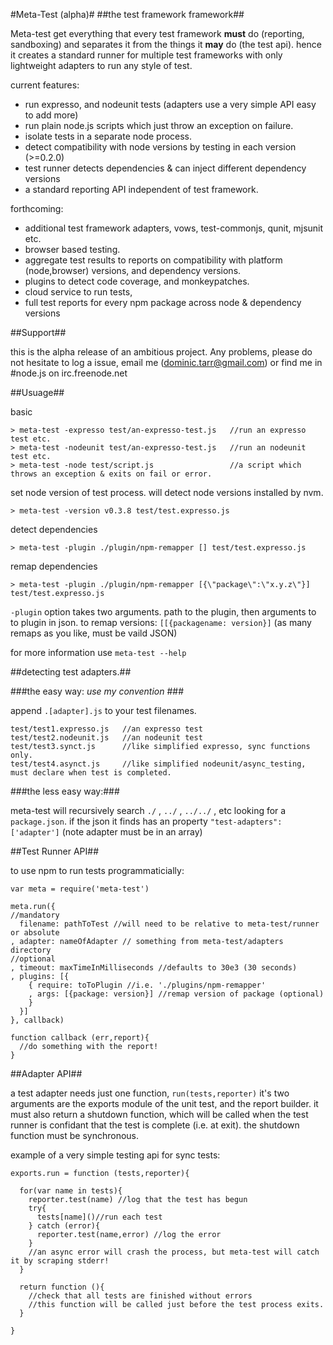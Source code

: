 
#Meta-Test (alpha)#
##the test framework framework##

Meta-test get everything that every test framework **must** do (reporting, sandboxing) and separates it from the things it  **may** do (the test api). hence it creates a standard runner for multiple test frameworks with only lightweight adapters to run any style of test.

current features:

  * run expresso, and nodeunit tests (adapters use a very simple API easy to add more)
  * run plain node.js scripts which just throw an exception on failure.
  * isolate tests in a separate node process.
  * detect compatibility with node versions by testing in each version (>=0.2.0)
  * test runner detects dependencies & can inject different dependency versions
  * a standard reporting API independent of test framework.

forthcoming:

  * additional test framework adapters,  vows, test-commonjs, qunit, mjsunit etc.
  * browser based testing.
  * aggregate test results to reports on compatibility with platform (node,browser) versions, and dependency versions.
  * plugins to detect code coverage, and monkeypatches.
  * cloud service to run tests, 
  * full test reports for every npm package across node & dependency versions

##Support##

this is the alpha release of an ambitious project. Any problems, please do not hesitate to log a issue, email me (dominic.tarr@gmail.com) or find me in #node.js on irc.freenode.net

##Usuage##

basic

    > meta-test -expresso test/an-expresso-test.js   //run an expresso test etc.
    > meta-test -nodeunit test/an-expresso-test.js   //run an nodeunit test etc.
    > meta-test -node test/script.js                 //a script which throws an exception & exits on fail or error.

set node version of test process. will detect node versions installed by nvm.

    > meta-test -version v0.3.8 test/test.expresso.js
    
detect dependencies

    > meta-test -plugin ./plugin/npm-remapper [] test/test.expresso.js
    
remap dependencies

    > meta-test -plugin ./plugin/npm-remapper [{\"package\":\"x.y.z\"}] test/test.expresso.js

`-plugin` option takes two arguments. path to the plugin, then arguments to to plugin in json.
to remap versions: `[[{packagename: version}]` (as many remaps as you like, must be vaild JSON)
    
    
for more information use `meta-test --help`

##detecting test adapters.##

###the easy way: <i> use my convention </i> ###

append `.[adapter].js` to your test filenames.

    test/test1.expresso.js   //an expresso test
    test/test2.nodeunit.js   //an nodeunit test
    test/test3.synct.js      //like simplified expresso, sync functions only.
    test/test4.asynct.js     //like simplified nodeunit/async_testing, must declare when test is completed.
    
###the less easy way:###

meta-test will recursively search `./` , `../` ,  `../../` , etc looking for a `package.json`.
if the json it finds has an property `"test-adapters": ['adapter']` (note adapter must be in an array)


##Test Runner API##

to use npm to run tests programmaticially:

    var meta = require('meta-test')
    
    meta.run({
    //mandatory
      filename: pathToTest //will need to be relative to meta-test/runner or absolute
    , adapter: nameOfAdapter // something from meta-test/adapters directory
    //optional
    , timeout: maxTimeInMilliseconds //defaults to 30e3 (30 seconds)
    , plugins: [{
        { require: toToPlugin //i.e. './plugins/npm-remapper'
        , args: [{package: version}] //remap version of package (optional)
        } 
      }]
    }, callback)
    
    function callback (err,report){
      //do something with the report!
    }


##Adapter API##

a test adapter needs just one function, `run(tests,reporter)` it's two arguments are the exports module of the unit test, 
and the report builder. it must also return a shutdown function, which will be called when the test runner is confidant that the test is complete (i.e. at exit). the shutdown function must be synchronous.

example of a very simple testing api for sync tests:

    exports.run = function (tests,reporter){
    
      for(var name in tests){
        reporter.test(name) //log that the test has begun
        try{
          tests[name]()//run each test      
        } catch (error){
          reporter.test(name,error) //log the error     
        }
        //an async error will crash the process, but meta-test will catch it by scraping stderr!
      }
    
      return function (){
        //check that all tests are finished without errors
        //this function will be called just before the test process exits.
      }
    
    }
